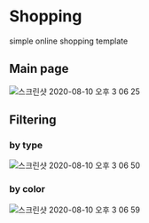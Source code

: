# Shopping
simple online shopping template

## Main page
![스크린샷 2020-08-10 오후 3 06 25](https://user-images.githubusercontent.com/68029297/89755752-757dcc80-db1b-11ea-9ce2-5254c665370a.png)

## Filtering
### by type
![스크린샷 2020-08-10 오후 3 06 50](https://user-images.githubusercontent.com/68029297/89755756-7878bd00-db1b-11ea-893a-fe0e8a9277f1.png)

### by color
![스크린샷 2020-08-10 오후 3 06 59](https://user-images.githubusercontent.com/68029297/89755759-7a428080-db1b-11ea-963f-ccc367b7e9a0.png)



